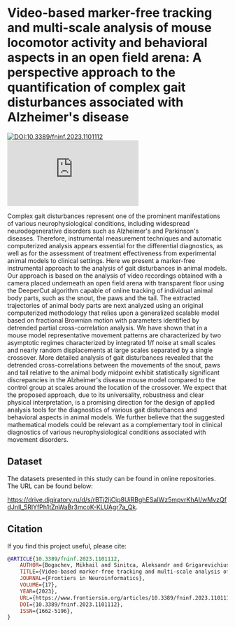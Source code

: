 # Video-based marker-free tracking and multi-scale analysis of mouse locomotor activity and behavioral aspects in an open field arena: A perspective approach to the quantification of complex gait disturbances associated with Alzheimer's disease

[![DOI:10.3389/fninf.2023.1101112](https://zenodo.org/badge/DOI/10.3389/fninf.2023.1101112.svg)](https://doi.org/10.3389/fninf.2023.1101112)
[![Citation Badge](https://api.juleskreuer.eu/citation-badge.php?doi=10.3389/fninf.2023.1101112)](https://juleskreuer.eu/projekte/citation-badge/)

Complex gait disturbances represent one of the prominent manifestations of various neurophysiological conditions, including widespread neurodegenerative disorders such as Alzheimer's and Parkinson's diseases. Therefore, instrumental measurement techniques and automatic computerized analysis appears essential for the differential diagnostics, as well as for the assessment of treatment effectiveness from experimental animal models to clinical settings. Here we present a marker-free instrumental approach to the analysis of gait disturbances in animal models. Our approach is based on the analysis of video recordings obtained with a camera placed underneath an open field arena with transparent floor using the DeeperCut algorithm capable of online tracking of individual animal body parts, such as the snout, the paws and the tail. The extracted trajectories of animal body parts are next analyzed using an original computerized methodology that relies upon a generalized scalable model based on fractional Brownian motion with parameters identified by detrended partial cross-correlation analysis. We have shown that in a mouse model representative movement patterns are characterized by two asymptotic regimes characterized by integrated 1/f noise at small scales and nearly random displacements at large scales separated by a single crossover. More detailed analysis of gait disturbances revealed that the detrended cross-correlations between the movements of the snout, paws and tail relative to the animal body midpoint exhibit statistically significant discrepancies in the Alzheimer's disease mouse model compared to the control group at scales around the location of the crossover. We expect that the proposed approach, due to its universality, robustness and clear physical interpretation, is a promising direction for the design of applied analysis tools for the diagnostics of various gait disturbances and behavioral aspects in animal models. We further believe that the suggested mathematical models could be relevant as a complementary tool in clinical diagnostics of various neurophysiological conditions associated with movement disorders.

## Dataset

The datasets presented in this study can be found in online repositories. The URL can be found below: 

https://drive.digiratory.ru/d/s/rBTj2ljCip8UiRBghESaIWz5mpvrKhAI/wMvzQfdJnIl_5RlYfPh1tZnWaBr3mcoK-KLUAgr7a_Qk.

## Citation

If you find this project useful, please cite:

```bib
@ARTICLE{10.3389/fninf.2023.1101112,
    AUTHOR={Bogachev, Mikhail and Sinitca, Aleksandr and Grigarevichius, Konstantin and Pyko, Nikita and Lyanova, Asya and Tsygankova, Margarita and Davletshin, Eldar and Petrov, Konstantin and Ageeva, Tatyana and Pyko, Svetlana and Kaplun, Dmitrii and Kayumov, Airat and Mukhamedshina, Yana},
    TITLE={Video-based marker-free tracking and multi-scale analysis of mouse locomotor activity and behavioral aspects in an open field arena: A perspective approach to the quantification of complex gait disturbances associated with Alzheimer's disease},
    JOURNAL={Frontiers in Neuroinformatics},
    VOLUME={17},
    YEAR={2023},
    URL={https://www.frontiersin.org/articles/10.3389/fninf.2023.1101112},       
    DOI={10.3389/fninf.2023.1101112},      
    ISSN={1662-5196},   
}

```